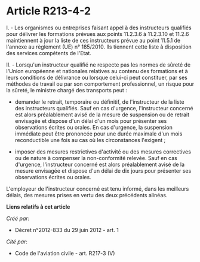 # Article R213-4-2

I. - Les organismes ou entreprises faisant appel à des instructeurs qualifiés pour délivrer les formations prévues aux points
11.2.3.6 à 11.2.3.10 et 11.2.6 maintiennent à jour la liste de ces instructeurs prévue au point 11.5.1 de l'annexe au
règlement (UE) n° 185/2010. Ils tiennent cette liste à disposition des services compétents de l'Etat. 

II. - Lorsqu'un instructeur qualifié ne respecte pas les normes de sûreté de l'Union européenne et nationales relatives au
contenu des formations et à leurs conditions de délivrance ou lorsque celui-ci peut constituer, par ses méthodes de travail
ou par son comportement professionnel, un risque pour la sûreté, le ministre chargé des transports peut : 

- demander le retrait, temporaire ou définitif, de l'instructeur de la liste des instructeurs qualifiés. Sauf en cas
d'urgence, l'instructeur concerné est alors préalablement avisé de la mesure de suspension ou de retrait envisagée et dispose
d'un délai d'un mois pour présenter ses observations écrites ou orales. En cas d'urgence, la suspension immédiate peut être
prononcée pour une durée maximale d'un mois reconductible une fois au cas où les circonstances l'exigent ; 

- imposer des mesures restrictives d'activité ou des mesures correctives ou de nature à compenser la non-conformité relevée.
Sauf en cas d'urgence, l'instructeur concerné est alors préalablement avisé de la mesure envisagée et dispose d'un délai de
dix jours pour présenter ses observations écrites ou orales. 

L'employeur de l'instructeur concerné est tenu informé, dans les meilleurs délais, des mesures prises en vertu des deux
précédents alinéas.

**Liens relatifs à cet article**

_Créé par_:

  - Décret n°2012-833 du 29 juin 2012 - art. 1

_Cité par_:

  - Code de l'aviation civile - art. R217-3 (V)
